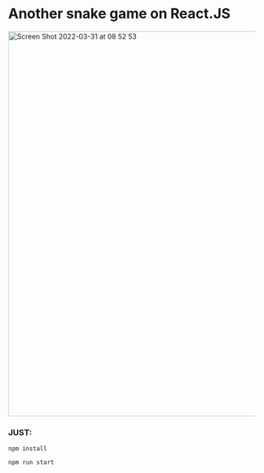 # Another snake game on React.JS


<img width="784" alt="Screen Shot 2022-03-31 at 08 52 53" src="https://user-images.githubusercontent.com/5297979/161048810-fcdf069a-f869-4747-800e-b9ffb917a401.png">

### JUST:

`npm install`

`npm run start`

